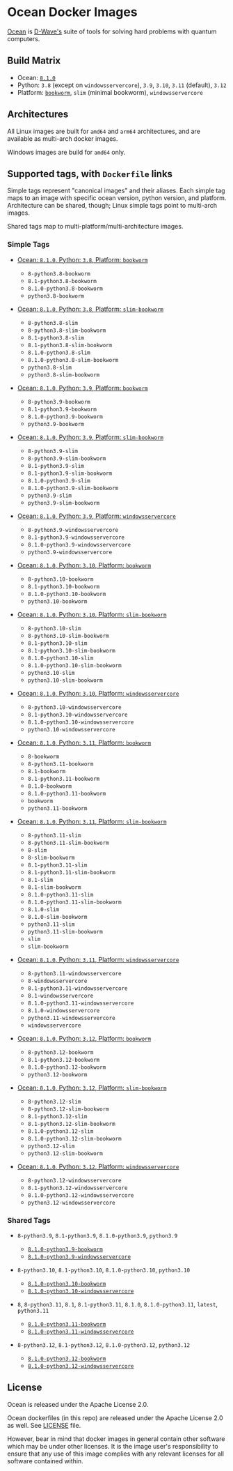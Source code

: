 # Ocean Docker Images

[Ocean](https://docs.ocean.dwavesys.com/en/stable) is
[D-Wave's](<https://www.dwavesys.com>) suite of tools for solving hard problems
with quantum computers.


## Build Matrix

- Ocean: [`8.1.0`](https://github.com/dwavesystems/dwave-ocean-sdk/releases/8.1.0)
- Python: `3.8` (except on `windowsservercore`), `3.9`, `3.10`, `3.11` (default), `3.12`
- Platform: [`bookworm`](https://wiki.debian.org/DebianBookworm), `slim` (minimal bookworm), `windowsservercore`


## Architectures

All Linux images are built for `amd64` and `arm64` architectures, and are available
as multi-arch docker images.

Windows images are build for `amd64` only.


## Supported tags, with `Dockerfile` links

Simple tags represent "canonical images" and their aliases. Each simple tag maps
to an image with specific ocean version, python version, and platform.
Architecture can be shared, though; Linux simple tags point to multi-arch images.

Shared tags map to multi-platform/multi-architecture images.

### Simple Tags

- [Ocean: `8.1.0`, Python: `3.8`, Platform: `bookworm`](https://github.com/dwavesystems/ocean-docker/blob/master/dockerfiles/8/python3.8/bookworm/Dockerfile)
  - `8-python3.8-bookworm`
  - `8.1-python3.8-bookworm`
  - `8.1.0-python3.8-bookworm`
  - `python3.8-bookworm`

- [Ocean: `8.1.0`, Python: `3.8`, Platform: `slim-bookworm`](https://github.com/dwavesystems/ocean-docker/blob/master/dockerfiles/8/python3.8/slim-bookworm/Dockerfile)
  - `8-python3.8-slim`
  - `8-python3.8-slim-bookworm`
  - `8.1-python3.8-slim`
  - `8.1-python3.8-slim-bookworm`
  - `8.1.0-python3.8-slim`
  - `8.1.0-python3.8-slim-bookworm`
  - `python3.8-slim`
  - `python3.8-slim-bookworm`

- [Ocean: `8.1.0`, Python: `3.9`, Platform: `bookworm`](https://github.com/dwavesystems/ocean-docker/blob/master/dockerfiles/8/python3.9/bookworm/Dockerfile)
  - `8-python3.9-bookworm`
  - `8.1-python3.9-bookworm`
  - `8.1.0-python3.9-bookworm`
  - `python3.9-bookworm`

- [Ocean: `8.1.0`, Python: `3.9`, Platform: `slim-bookworm`](https://github.com/dwavesystems/ocean-docker/blob/master/dockerfiles/8/python3.9/slim-bookworm/Dockerfile)
  - `8-python3.9-slim`
  - `8-python3.9-slim-bookworm`
  - `8.1-python3.9-slim`
  - `8.1-python3.9-slim-bookworm`
  - `8.1.0-python3.9-slim`
  - `8.1.0-python3.9-slim-bookworm`
  - `python3.9-slim`
  - `python3.9-slim-bookworm`

- [Ocean: `8.1.0`, Python: `3.9`, Platform: `windowsservercore`](https://github.com/dwavesystems/ocean-docker/blob/master/dockerfiles/8/python3.9/windowsservercore/Dockerfile)
  - `8-python3.9-windowsservercore`
  - `8.1-python3.9-windowsservercore`
  - `8.1.0-python3.9-windowsservercore`
  - `python3.9-windowsservercore`

- [Ocean: `8.1.0`, Python: `3.10`, Platform: `bookworm`](https://github.com/dwavesystems/ocean-docker/blob/master/dockerfiles/8/python3.10/bookworm/Dockerfile)
  - `8-python3.10-bookworm`
  - `8.1-python3.10-bookworm`
  - `8.1.0-python3.10-bookworm`
  - `python3.10-bookworm`

- [Ocean: `8.1.0`, Python: `3.10`, Platform: `slim-bookworm`](https://github.com/dwavesystems/ocean-docker/blob/master/dockerfiles/8/python3.10/slim-bookworm/Dockerfile)
  - `8-python3.10-slim`
  - `8-python3.10-slim-bookworm`
  - `8.1-python3.10-slim`
  - `8.1-python3.10-slim-bookworm`
  - `8.1.0-python3.10-slim`
  - `8.1.0-python3.10-slim-bookworm`
  - `python3.10-slim`
  - `python3.10-slim-bookworm`

- [Ocean: `8.1.0`, Python: `3.10`, Platform: `windowsservercore`](https://github.com/dwavesystems/ocean-docker/blob/master/dockerfiles/8/python3.10/windowsservercore/Dockerfile)
  - `8-python3.10-windowsservercore`
  - `8.1-python3.10-windowsservercore`
  - `8.1.0-python3.10-windowsservercore`
  - `python3.10-windowsservercore`

- [Ocean: `8.1.0`, Python: `3.11`, Platform: `bookworm`](https://github.com/dwavesystems/ocean-docker/blob/master/dockerfiles/8/python3.11/bookworm/Dockerfile)
  - `8-bookworm`
  - `8-python3.11-bookworm`
  - `8.1-bookworm`
  - `8.1-python3.11-bookworm`
  - `8.1.0-bookworm`
  - `8.1.0-python3.11-bookworm`
  - `bookworm`
  - `python3.11-bookworm`

- [Ocean: `8.1.0`, Python: `3.11`, Platform: `slim-bookworm`](https://github.com/dwavesystems/ocean-docker/blob/master/dockerfiles/8/python3.11/slim-bookworm/Dockerfile)
  - `8-python3.11-slim`
  - `8-python3.11-slim-bookworm`
  - `8-slim`
  - `8-slim-bookworm`
  - `8.1-python3.11-slim`
  - `8.1-python3.11-slim-bookworm`
  - `8.1-slim`
  - `8.1-slim-bookworm`
  - `8.1.0-python3.11-slim`
  - `8.1.0-python3.11-slim-bookworm`
  - `8.1.0-slim`
  - `8.1.0-slim-bookworm`
  - `python3.11-slim`
  - `python3.11-slim-bookworm`
  - `slim`
  - `slim-bookworm`

- [Ocean: `8.1.0`, Python: `3.11`, Platform: `windowsservercore`](https://github.com/dwavesystems/ocean-docker/blob/master/dockerfiles/8/python3.11/windowsservercore/Dockerfile)
  - `8-python3.11-windowsservercore`
  - `8-windowsservercore`
  - `8.1-python3.11-windowsservercore`
  - `8.1-windowsservercore`
  - `8.1.0-python3.11-windowsservercore`
  - `8.1.0-windowsservercore`
  - `python3.11-windowsservercore`
  - `windowsservercore`

- [Ocean: `8.1.0`, Python: `3.12`, Platform: `bookworm`](https://github.com/dwavesystems/ocean-docker/blob/master/dockerfiles/8/python3.12/bookworm/Dockerfile)
  - `8-python3.12-bookworm`
  - `8.1-python3.12-bookworm`
  - `8.1.0-python3.12-bookworm`
  - `python3.12-bookworm`

- [Ocean: `8.1.0`, Python: `3.12`, Platform: `slim-bookworm`](https://github.com/dwavesystems/ocean-docker/blob/master/dockerfiles/8/python3.12/slim-bookworm/Dockerfile)
  - `8-python3.12-slim`
  - `8-python3.12-slim-bookworm`
  - `8.1-python3.12-slim`
  - `8.1-python3.12-slim-bookworm`
  - `8.1.0-python3.12-slim`
  - `8.1.0-python3.12-slim-bookworm`
  - `python3.12-slim`
  - `python3.12-slim-bookworm`

- [Ocean: `8.1.0`, Python: `3.12`, Platform: `windowsservercore`](https://github.com/dwavesystems/ocean-docker/blob/master/dockerfiles/8/python3.12/windowsservercore/Dockerfile)
  - `8-python3.12-windowsservercore`
  - `8.1-python3.12-windowsservercore`
  - `8.1.0-python3.12-windowsservercore`
  - `python3.12-windowsservercore`


### Shared Tags

- `8-python3.9`, `8.1-python3.9`, `8.1.0-python3.9`, `python3.9`
  - [`8.1.0-python3.9-bookworm`](https://github.com/dwavesystems/ocean-docker/blob/master/dockerfiles/8/python3.9/bookworm/Dockerfile)
  - [`8.1.0-python3.9-windowsservercore`](https://github.com/dwavesystems/ocean-docker/blob/master/dockerfiles/8/python3.9/windowsservercore/Dockerfile)

- `8-python3.10`, `8.1-python3.10`, `8.1.0-python3.10`, `python3.10`
  - [`8.1.0-python3.10-bookworm`](https://github.com/dwavesystems/ocean-docker/blob/master/dockerfiles/8/python3.10/bookworm/Dockerfile)
  - [`8.1.0-python3.10-windowsservercore`](https://github.com/dwavesystems/ocean-docker/blob/master/dockerfiles/8/python3.10/windowsservercore/Dockerfile)

- `8`, `8-python3.11`, `8.1`, `8.1-python3.11`, `8.1.0`, `8.1.0-python3.11`, `latest`, `python3.11`
  - [`8.1.0-python3.11-bookworm`](https://github.com/dwavesystems/ocean-docker/blob/master/dockerfiles/8/python3.11/bookworm/Dockerfile)
  - [`8.1.0-python3.11-windowsservercore`](https://github.com/dwavesystems/ocean-docker/blob/master/dockerfiles/8/python3.11/windowsservercore/Dockerfile)

- `8-python3.12`, `8.1-python3.12`, `8.1.0-python3.12`, `python3.12`
  - [`8.1.0-python3.12-bookworm`](https://github.com/dwavesystems/ocean-docker/blob/master/dockerfiles/8/python3.12/bookworm/Dockerfile)
  - [`8.1.0-python3.12-windowsservercore`](https://github.com/dwavesystems/ocean-docker/blob/master/dockerfiles/8/python3.12/windowsservercore/Dockerfile)



## License

Ocean is released under the Apache License 2.0.

Ocean dockerfiles (in this repo) are released under the Apache License 2.0 as well.
See [LICENSE](./LICENSE) file.

However, bear in mind that docker images in general contain other software which
may be under other licenses. It is the image user's responsibility to ensure
that any use of this image complies with any relevant licenses for all software
contained within.
